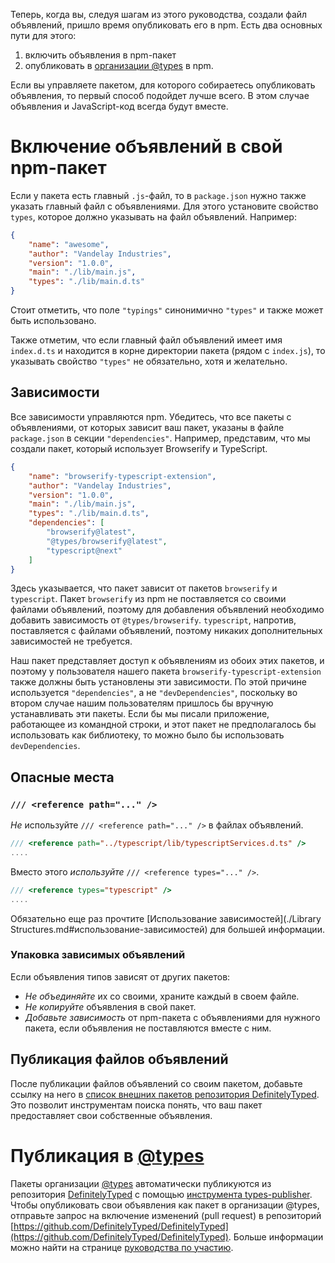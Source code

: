 Теперь, когда вы, следуя шагам из этого руководства, создали файл объявлений, пришло время опубликовать его в npm.
Есть два основных пути для этого:

1. включить объявления в npm-пакет
2. опубликовать в [организации @types](https://www.npmjs.com/~types) в npm.

Если вы управляете пакетом, для которого собираетесь опубликовать объявления, то первый способ подойдет лучше всего.
В этом случае объявления и JavaScript-код всегда будут вместе.

# Включение объявлений в свой npm-пакет

Если у пакета есть главный `.js`-файл, то в `package.json` нужно также указать главный файл с объявлениями.
Для этого установите свойство `types`, которое должно указывать на файл объявлений.
Например:

```json
{
    "name": "awesome",
    "author": "Vandelay Industries",
    "version": "1.0.0",
    "main": "./lib/main.js",
    "types": "./lib/main.d.ts"
}
```

Стоит отметить, что поле `"typings"` синонимично `"types"` и также может быть использовано.

Также отметим, что если главный файл объявлений имеет имя `index.d.ts` и находится в корне директории пакета (рядом с `index.js`), то указывать свойство `"types"` не обязательно, хотя и желательно.

## Зависимости

Все зависимости управляются npm.
Убедитесь, что все пакеты с объявлениями, от которых зависит ваш пакет, указаны в файле `package.json` в секции `"dependencies"`.
Например, представим, что мы создали пакет, который использует Browserify и TypeScript.

```json
{
    "name": "browserify-typescript-extension",
    "author": "Vandelay Industries",
    "version": "1.0.0",
    "main": "./lib/main.js",
    "types": "./lib/main.d.ts",
    "dependencies": [
        "browserify@latest",
        "@types/browserify@latest",
        "typescript@next"
    ]
}
```

Здесь указывается, что пакет зависит от пакетов `browserify` и `typescript`.
Пакет `browserify` из npm не поставляется со своими файлами объявлений, поэтому для добавления объявлений необходимо добавить зависимость от `@types/browserify`.
`typescript`, напротив, поставляется с файлами объявлений, поэтому никаких дополнительных зависимостей не требуется.

Наш пакет представляет доступ к объявлениям из обоих этих пакетов, и поэтому у пользователя нашего пакета `browserify-typescript-extension` также должны быть установлены эти зависимости.
По этой причине используется `"dependencies"`, а не `"devDependencies"`, поскольку во втором случае нашим пользователям пришлось бы вручную устанавливать эти пакеты.
Если бы мы писали приложение, работающее из командной строки, и этот пакет не предполагалось бы использовать как библиотеку, то можно было бы использовать `devDependencies`.

## Опасные места

### `/// <reference path="..." />`

*Не* используйте `/// <reference path="..." />` в файлах объявлений.

```ts
/// <reference path="../typescript/lib/typescriptServices.d.ts" />
....
```

Вместо этого *используйте* `/// <reference types="..." />`.

```ts
/// <reference types="typescript" />
....
```

Обязательно еще раз прочтите [Использование зависимостей](./Library Structures.md#использование-зависимостей) для большей информации.

### Упаковка зависимых объявлений

Если объявления типов зависят от других пакетов:

* *Не объединяйте* их со своими, храните каждый в своем файле.
* *Не копируйте* объявления в свой пакет.
* *Добавьте зависимость* от npm-пакета с объявлениями для нужного пакета, если объявления не поставляются вместе с ним.

## Публикация файлов объявлений

После публикации файлов объявлений со своим пакетом, добавьте ссылку на него в [список внешних пакетов репозитория DefinitelyTyped](https://github.com/DefinitelyTyped/DefinitelyTyped/blob/types-2.0/notNeededPackages.json).
Это позволит инструментам поиска понять, что ваш пакет предоставляет свои собственные объявления.

# Публикация в [@types](https://www.npmjs.com/~types)

Пакеты организации [@types](https://www.npmjs.com/~types) автоматически публикуются из репозитория [DefinitelyTyped](https://github.com/DefinitelyTyped/DefinitelyTyped) с помощью [инструмента types-publisher](https://github.com/Microsoft/types-publisher).
Чтобы опубликовать свои объявления как пакет в организации @types, отправьте запрос на включение изменений (pull request) в репозиторий [https://github.com/DefinitelyTyped/DefinitelyTyped](https://github.com/DefinitelyTyped/DefinitelyTyped).
Больше информации можно найти на странице [руководства по участию](http://definitelytyped.org/guides/contributing.html).
